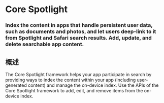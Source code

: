 # Core Spotlight
### Index the content in apps that handle persistent user data, such as documents and photos, and let users deep-link to it from Spotlight and Safari search results. Add, update, and delete searchable app content.
## 概述
The Core Spotlight framework helps your app participate in search by providing ways to index the content within your app (including user-generated content) and manage the on-device index. Use the APIs of the Core Spotlight framework to add, edit, and remove items from the on-device index.
